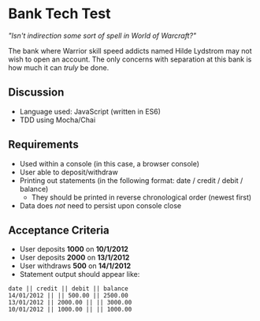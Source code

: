 # Bank Tech Test

*"Isn't indirection some sort of spell in World of Warcraft?"*

The bank where Warrior skill speed addicts named Hilde Lydstrom may not wish to open an account. The only concerns with separation at this bank is how much it can _truly_ be done.

## Discussion
- Language used: JavaScript (written in ES6)
- TDD using Mocha/Chai

## Requirements
- Used within a console (in this case, a browser console)
- User able to deposit/withdraw
- Printing out statements (in the following format: date / credit / debit / balance)
    -  They should be printed in reverse chronological order (newest first)
- Data does *not* need to persist upon console close

## Acceptance Criteria
- User deposits **1000** on **10/1/2012**
- User deposits **2000** on **13/1/2012**
- User withdraws **500** on **14/1/2012**
- Statement output should appear like:
```
date || credit || debit || balance
14/01/2012 || || 500.00 || 2500.00
13/01/2012 || 2000.00 || || 3000.00
10/01/2012 || 1000.00 || || 1000.00
```